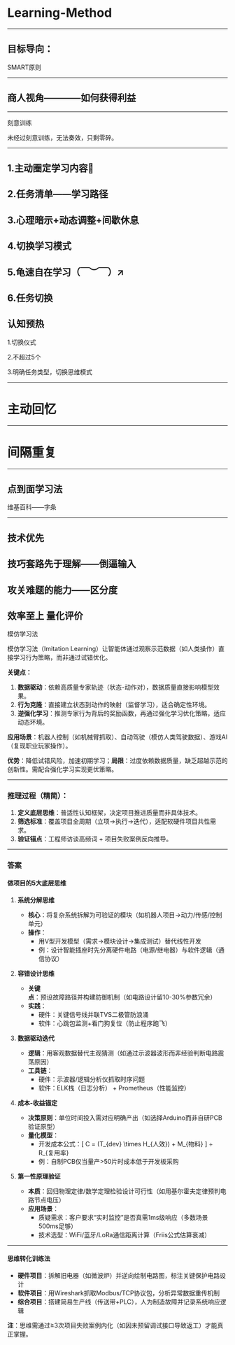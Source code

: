 # Learning-Method
---
目标导向：
---
SMART原则

---
## 商人视角————如何获得利益


---
刻意训练

未经过刻意训练，无法奏效，只剩零碎。

---
1.主动圈定学习内容🍳
-
2.任务清单——学习路径
-
3.心理暗示+动态调整+间歇休息
-
4.切换学习模式
-
5.龟速自在学习（￣︶￣）↗　
-
6.任务切换
---
认知预热
---
1.切换仪式

2.不超过5个

3.明确任务类型，切换思维模式


---
# 主动回忆

---
# 间隔重复


---
## 点到面学习法

维基百科——字条


---
技术优先
-
技巧套路先于理解——倒逼输入
---
攻关难题的能力——区分度
---
效率至上
量化评价
---
模仿学习法

模仿学习法（Imitation Learning）让智能体通过观察示范数据（如人类操作）直接学习行为策略，而非通过试错优化。

**关键点：**
1. **数据驱动**：依赖高质量专家轨迹（状态-动作对），数据质量直接影响模型效果。
2. **行为克隆**：直接建立状态到动作的映射（监督学习），适合确定性环境。
3. **逆强化学习**：推测专家行为背后的奖励函数，再通过强化学习优化策略，适应动态环境。

**应用场景**：机器人控制（如机械臂抓取）、自动驾驶（模仿人类驾驶数据）、游戏AI（复现职业玩家操作）。

**优势**：降低试错风险，加速初期学习；**局限**：过度依赖数据质量，缺乏超越示范的创新性。需配合强化学习实现更优策略。

---
### 推理过程（精简）：
1. **定义底层思维**：普适性认知框架，决定项目推进质量而非具体技术。  
2. **筛选标准**：覆盖项目全周期（立项→执行→迭代），适配软硬件项目共性需求。  
3. **验证锚点**：工程师访谈高频词 + 项目失败案例反向推导。  

---

### **答案**  

#### **做项目的5大底层思维**  
1. **系统分解思维**  
   - **核心**：将复杂系统拆解为可验证的模块（如机器人项目→动力/传感/控制单元）  
   - **操作**：  
     - 用V型开发模型（需求→模块设计→集成测试）替代线性开发  
     - 例：设计智能插座时先分离硬件电路（电源/继电器）与软件逻辑（通信协议）  

2. **容错设计思维**  
   - **关键点**：预设故障路径并构建防御机制（如电路设计留10-30%参数冗余）  
   - **实践**：  
     - 硬件：关键信号线并联TVS二极管防浪涌  
     - 软件：心跳包监测+看门狗复位（防止程序跑飞）  

3. **数据驱动迭代**  
   - **逻辑**：用客观数据替代主观猜测（如通过示波器波形而非经验判断电路震荡原因）  
   - **工具链**：  
     - 硬件：示波器/逻辑分析仪抓取时序问题  
     - 软件：ELK栈（日志分析） + Prometheus（性能监控）  

4. **成本-收益锚定**  
   - **决策原则**：单位时间投入需对应明确产出（如选择Arduino而非自研PCB验证原型）  
   - **量化模型**：  
     - 开发成本公式：\[ C = (T_{dev} \times H_{人效}) + M_{物料} \] ÷ R_{复用率}  
     - 例：自制PCB仅当量产>50片时成本低于开发板采购  

5. **第一性原理验证**  
   - **本质**：回归物理定律/数学定理检验设计可行性（如用基尔霍夫定律预判电路节点电压）  
   - **应用场景**：  
     - 质疑需求：客户要求“实时监控”是否真需1ms级响应（多数场景500ms足够）  
     - 技术选型：WiFi/蓝牙/LoRa通信距离计算（Friis公式估算衰减）  

---

#### **思维转化训练法**  
- **硬件项目**：拆解旧电器（如微波炉）并逆向绘制电路图，标注关键保护电路设计  
- **软件项目**：用Wireshark抓取Modbus/TCP协议包，分析异常数据重传机制  
- **综合项目**：搭建简易生产线（传送带+PLC），人为制造故障并记录系统响应逻辑  

**注**：思维需通过≥3次项目失败案例内化（如因未预留调试接口导致返工）才能真正掌握。


